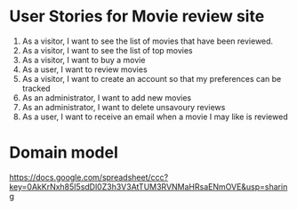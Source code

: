 # User Stories for Movie review site

1. As a visitor, I want to see the list of movies that have been reviewed.
2. As a visitor, I want to see the list of top movies
3. As a visitor, I want to buy a movie
5. As a user, I want to review movies
7. As a visitor, I want to create an account so that my preferences can be tracked
8. As an administrator, I want to add new movies
9. As an administrator, I want to delete unsavoury reviews
9. As a user, I want to receive an email when a movie I may like is reviewed
 

# Domain model
https://docs.google.com/spreadsheet/ccc?key=0AkKrNxh85I5sdDl0Z3h3V3AtTUM3RVNMaHRsaENmOVE&usp=sharing

